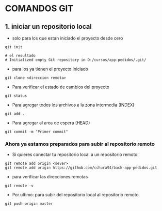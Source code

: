 # COMANDOS GIT

## 1. iniciar un repositorio local

- solo para los que estan iniciado el proyecto desde cero

```
git init

# el resultado
# Initialized empty Git repository in D:/cursos/app-pedidos/.git/
```

- para los ya tienen el proyecto iniciado

```
git clone <direccion remota>
```

- Para verificar el estado de cambios del proyecto

```
git status
```

- Para agregar todos los archivos a la zona intermedia (INDEX)

```
git add .
```

- Para agregar al area de espera (HEAD)

```
git commit -m "Primer commit"
```

### Ahora ya estamos preparados para subir al repositorio remoto

- Si quieres conectar tu repositorio local a un repositorio remoto:

```
git remote add origin <sever>
git remote add origin https://github.com/cchura94/back-app-pedidos.git
```

- para verificar las direcciones remotas

```
git remote -v
```

- Por ultimo: para subir del repositorio local al repositorio remoto

```
git push origin master
```
